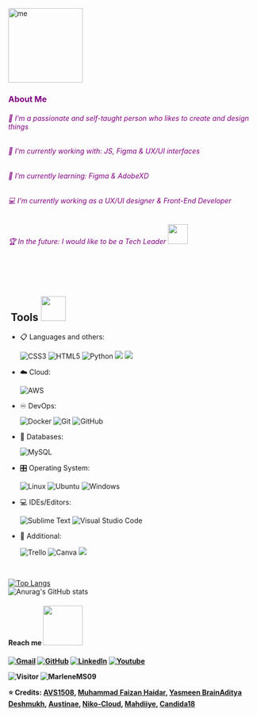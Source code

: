 
<div>    
<div align="left">
	<a href="https://www.linkedin.com/in/vanessamarlenemsanchez/">
  <img src="https://github.com/user-attachments/assets/19c1d9ac-605a-4208-b1a9-0ddc5b5120bc" alt="me" width="150"/> </a>
</div>

</div>

</div>            
<h3 style="color: #800080;">About Me</h3>
<h6 style="color: #800080;">💬 I'm a passionate and self-taught person who likes to create and design things</h6>
<h6 style="color: #800080;">🧙‍ I'm currently working with: JS, Figma & UX/UI interfaces </h6>
<h6 style="color: #800080;">🌱 I’m currently learning: Figma & AdobeXD </h6>
<h6 style="color: #800080;">💻 I’m currently working as a UX/UI designer & Front-End Developer </h6>
<h6 style="color: #800080;">🏆 In the future: I would like to be a Tech Leader <img src="https://github.com/TheDudeThatCode/TheDudeThatCode/blob/master/Assets/Developer.gif" width="40px"></h6>

<br>
	<br>
<h2>&nbsp;Tools <img src="https://media0.giphy.com/media/cNZqrH5IzOG0xrlWks/giphy.gif?cid=ecf05e47map255q427en9uprqc1sb0unjq5k4fnqg5pmhhs4&rid=giphy.gif&ct=s" width="50px"></h2>
<p align="center">
	
- 📋 Languages and others:
    
    ![CSS3](https://img.shields.io/badge/css3-%231572B6.svg?style=for-the-badge&logo=css3&logoColor=white)
    ![HTML5](https://img.shields.io/badge/html5-%23E34F26.svg?style=for-the-badge&logo=html5&logoColor=white)
    ![Python](https://img.shields.io/badge/python-3670A0?style=for-the-badge&logo=python&logoColor=ffdd54)
    <img src="https://img.shields.io/badge/node.js%20-%2343853D.svg?&style=for-the-badge&logo=node.js&logoColor=white"/> <img src="https://img.shields.io/badge/react%20-%2320232a.svg?&style=for-the-badge&logo=react&logoColor=%2361DAFB"/>
    
- ☁️ Cloud:

    ![AWS](https://img.shields.io/badge/AWS-%23FF9900.svg?style=for-the-badge&logo=amazon-aws&logoColor=white)
    
- ♾️ DevOps:

    ![Docker](https://img.shields.io/badge/docker-%230db7ed.svg?style=for-the-badge&logo=docker&logoColor=white)
    ![Git](https://img.shields.io/badge/git-%23F05033.svg?style=for-the-badge&logo=git&logoColor=white)
    ![GitHub](https://img.shields.io/badge/github-%23121011.svg?style=for-the-badge&logo=github&logoColor=white)
    
- 💾 Databases:

    ![MySQL](https://img.shields.io/badge/mysql-%2300f.svg?style=for-the-badge&logo=mysql&logoColor=white)
    
- 🎛️ Operating System:

    ![Linux](https://img.shields.io/badge/Linux-FCC624?style=for-the-badge&logo=linux&logoColor=black)
    ![Ubuntu](https://img.shields.io/badge/Ubuntu-E95420?style=for-the-badge&logo=ubuntu&logoColor=white)
    ![Windows](https://img.shields.io/badge/Windows-0078D6?style=for-the-badge&logo=windows&logoColor=white)
    
- 💻 IDEs/Editors:

    ![Sublime Text](https://img.shields.io/badge/sublime_text-%23575757.svg?style=for-the-badge&logo=sublime-text&logoColor=important)
    ![Visual Studio Code](https://img.shields.io/badge/Visual%20Studio%20Code-0078d7.svg?style=for-the-badge&logo=visual-studio-code&logoColor=white)
    
- 🥅 Additional:
  
    ![Trello](https://img.shields.io/badge/Trello-%23026AA7.svg?style=for-the-badge&logo=Trello&logoColor=white)
    ![Canva](https://img.shields.io/badge/Canva-%2300C4CC.svg?style=for-the-badge&logo=Canva&logoColor=white) 
    <img src="https://img.shields.io/badge/figma%20-%23F24E1E.svg?&style=for-the-badge&logo=figma&logoColor=white"/>

	</p>

 </div>  
  <div>
  <br> 
	
[![Top Langs](https://github-readme-stats.vercel.app/api/top-langs/?username=MarleneMS09&layout=donut-vertical)](https://github.com/MarleneMS09/github-readme-stats)
<br>
![Anurag's GitHub stats](https://github-readme-stats.vercel.app/api?username=MarleneMS09&count_private=true)
<br>
	
	
<h4> Reach me <img src='https://raw.githubusercontent.com/ShahriarShafin/ShahriarShafin/main/Assets/handshake.gif' width="80px">  <h4>
<p align="left">
	<a href="mailto:marlenemsanchez05@gmail.com"><img src="https://img.icons8.com/bubbles/50/000000/gmail.png" alt="Gmail"/></a>
	<a href="https://github.com/MarleneMS09"><img src="https://img.icons8.com/bubbles/50/000000/github.png" alt="GitHub"/></a>
	<a href="https://www.linkedin.com/in/vanessamarlenemorfinsanchez/"><img src="https://img.icons8.com/bubbles/50/000000/linkedin.png" alt="LinkedIn"/></a>
	<a href="https://www.youtube.com/channel/UCpfIuDl1aVmxScz1KatI5XA"><img src="https://img.icons8.com/bubbles/50/000000/youtube.png" alt="Youtube"/></a> 
 
 ![Visitor](https://visitor-badge.laobi.icu/badge?page_id=MarlenemS09.repoName) <img src="https://komarev.com/ghpvc/?username=MarleneMS097" alt="MarleneMS09" />


⭐️ Credits:  [AVS1508](https://github.com/AVS1508), [Muhammad Faizan Haidar](https://github.com/muhammadfaizanhaidar), [Yasmeen Brain](https://github.com/YasPHP)[Aditya Deshmukh](https://github.com/Aditya664), [Austinae](https://github.com/Austinae), [Niko-Cloud](https://github.com/Niko-Cloud), [Mahdiiye](https://github.com/Mahdiiye), [Candida18](https://github.com/Candida18)

